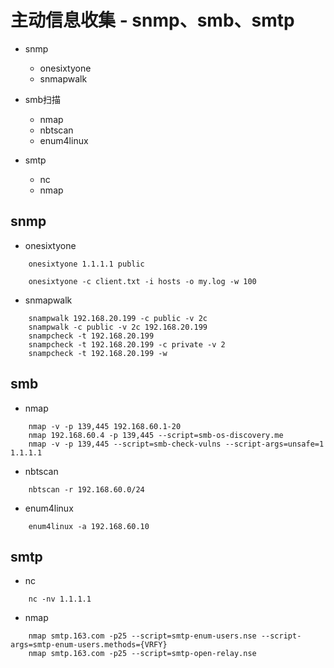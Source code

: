 

# 主动信息收集 - snmp、smb、smtp

* snmp
    - onesixtyone
    - snmapwalk
    
* smb扫描
    - nmap
    - nbtscan
    - enum4linux
    
* smtp
    - nc
    - nmap
## snmp

* onesixtyone
```sbtshell
    onesixtyone 1.1.1.1 public

    onesixtyone -c client.txt -i hosts -o my.log -w 100
```
* snmapwalk
```sbtshell
    snampwalk 192.168.20.199 -c public -v 2c 
    snampwalk -c public -v 2c 192.168.20.199
    snampcheck -t 192.168.20.199
    snampcheck -t 192.168.20.199 -c private -v 2
    snampcheck -t 192.168.20.199 -w 
```

## smb

* nmap
```sbtshell
    nmap -v -p 139,445 192.168.60.1-20
    nmap 192.168.60.4 -p 139,445 --script=smb-os-discovery.me 
    nmap -v -p 139,445 --script=smb-check-vulns --script-args=unsafe=1 1.1.1.1
```

* nbtscan
```sbtshell
    nbtscan -r 192.168.60.0/24
```

* enum4linux
```sbtshell
    enum4linux -a 192.168.60.10
```

## smtp

* nc
```sbtshell
    nc -nv 1.1.1.1 
```

* nmap
```sbtshell
    nmap smtp.163.com -p25 --script=smtp-enum-users.nse --script-args=smtp-enum-users.methods={VRFY}
    nmap smtp.163.com -p25 --script=smtp-open-relay.nse 
```
